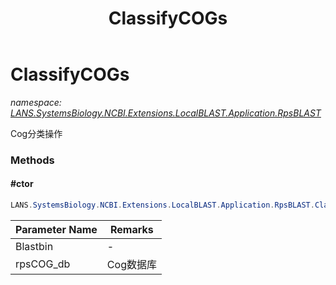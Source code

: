 ﻿---
title: ClassifyCOGs
---

# ClassifyCOGs
_namespace: [LANS.SystemsBiology.NCBI.Extensions.LocalBLAST.Application.RpsBLAST](N-LANS.SystemsBiology.NCBI.Extensions.LocalBLAST.Application.RpsBLAST.html)_

Cog分类操作

### Methods

#### #ctor
```csharp
LANS.SystemsBiology.NCBI.Extensions.LocalBLAST.Application.RpsBLAST.ClassifyCOGs.#ctor(System.String,System.String)
```


|Parameter Name|Remarks|
|--------------|-------|
|Blastbin|-|
|rpsCOG_db|Cog数据库|





